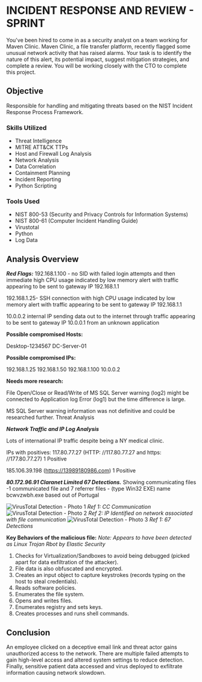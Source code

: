 # INCIDENT RESPONSE AND REVIEW - SPRINT 
You've been hired to come in as a security analyst on a team working for Maven Clinic. Maven Clinic, a file transfer platform, recently flagged some unusual network activity that has raised alarms. Your task is to identify the nature of this alert, its potential impact, suggest mitigation strategies, and complete a review. You will be working closely with the CTO to complete this project. 


## Objective

Responsible for handling and mitigating threats based on the NIST Incident Response Process Framework.


### Skills Utilized

- Threat Intelligence
- MITRE ATT&CK TTPs
- Host and Firewall Log Analysis
- Network Analysis
- Data Correlation
- Containment Planning
- Incident Reporting
- Python Scripting
  

### Tools Used

- NIST 800-53 (Security and Privacy Controls for Information Systems)
- NIST 800-61 (Computer Incident Handling Guide)
- Virustotal
- Python
- Log Data


## Analysis Overview

***Red Flags:***
192.168.1.100 - no SID with failed login attempts and then immediate high CPU usage indicated by low memory alert with traffic appearing to be sent to gateway IP 192.168.1.1

192.168.1.25- SSH connection with high CPU usage indicated by low memory alert with traffic appearing to be sent to gateway IP 192.168.1.1

10.0.0.2 internal IP sending data out to the internet through traffic appearing to be sent to gateway IP 10.0.0.1 from an unknown application


**Possible compromised Hosts:**

Desktop-1234567
DC-Server-01

**Possible compromised IPs:**

192.168.1.25
192.168.1.50
192.168.1.100
10.0.0.2


**Needs more research:**

File Open/Close or Read/Write of MS SQL Server warning (log2) might be connected to Application log Error (log1) but the time difference is large.

MS SQL Server warning information was not definitive and could be researched further. Threat Analysis


***Network Traffic and IP Log Analysis***

Lots of international IP traffic despite being a NY medical clinic.

IPs with positives:
117.80.77.27 (HTTP: //117.80.77.27 and https: //177.80.77.27) 1 Positive

185.106.39.198 (https://13989180986.com) 1 Positive

***80.172.96.91 Claranet Limited 67 Detections.***
Showing communicating files -1 communicated file and 7 referrer files -  (type Win32 EXE) name bcwvzwbh.exe based out of Portugal 

![VirusTotal Detection - Photo 1](https://i.imgur.com/FzJW6Jw.png)
*Ref 1: CC Communication*
![VirusTotal Detection - Photo 2](https://i.imgur.com/OpEgfx9.png)
*Ref 2: IP Identified on network associated with file communication*
![VirusTotal Detection - Photo 3](https://i.imgur.com/OY1sS2I.png)
*Ref 1: 67 Detections*

**Key Behaviors of the malicious file:**
*Note: Appears to have been detected as Linux Trojan Rbot by Elastic Security*

1. Checks for Virtualization/Sandboxes to avoid being debugged (picked apart for data exfiltration of the attacker).
2. File data is also obfuscated and encrypted.
3. Creates an input object to capture keystrokes (records typing on the host to steal credentials).
4. Reads software policies.
5. Enumerates the file system.
6. Opens and writes files.
7. Enumerates registry and sets keys.
8. Creates processes and runs shell commands.


## Conclusion

An employee clicked on a deceptive email link and threat actor gains unauthorized access to the network. There are multiple failed attempts to gain high-level access and altered system settings to reduce detection. Finally, sensitive patient data accessed and virus deployed to exfiltrate information causing network slowdown.  

